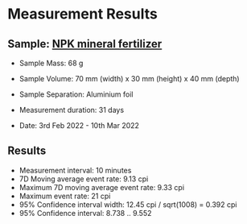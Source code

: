  
# Measurement Results


## Sample: 	[NPK mineral fertilizer](https://www.amazon.de/dp/B00UTGUIKW)


- Sample Mass: 68 g

- Sample Volume: 70 mm (width) x 30 mm (height) x 40 mm (depth)

- Sample Separation: Aluminium foil

- Measurement duration: 31 days

- Date: 3rd Feb 2022 - 10th Mar 2022


## Results

- Measurement interval: 10 minutes
- 7D Moving average event rate: 9.13 cpi
- Maximum 7D moving average event rate: 9.33 cpi
- Maximum event rate: 21 cpi
- 95% Confidence interval width: 12.45 cpi / sqrt(1008) = 0.392 cpi
- 95% Confidence interval: 8.738 .. 9.552 